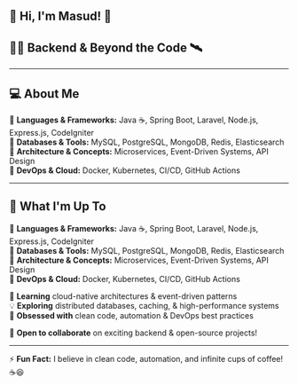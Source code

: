 ## 👋 Hi, I'm Masud! 🚀  

## 👨‍💻 Backend & Beyond the Code 🛰️

---

## 💻 About Me  

🔹 **Languages & Frameworks:** Java ☕, Spring Boot, Laravel, Node.js, Express.js, CodeIgniter  
🔹 **Databases & Tools:** MySQL, PostgreSQL, MongoDB, Redis, Elasticsearch  
🔹 **Architecture & Concepts:** Microservices, Event-Driven Systems, API Design  
🔹 **DevOps & Cloud:** Docker, Kubernetes, CI/CD, GitHub Actions  

---

## 🚀 What I'm Up To  
🔹 **Languages & Frameworks:** Java ☕, Spring Boot, Laravel, Node.js, Express.js, CodeIgniter  
🔹 **Databases & Tools:** MySQL, PostgreSQL, MongoDB, Redis, Elasticsearch  
🔹 **Architecture & Concepts:** Microservices, Event-Driven Systems, API Design  
🔹 **DevOps & Cloud:** Docker, Kubernetes, CI/CD, GitHub Actions 

🌱 **Learning** cloud-native architectures & event-driven patterns  
💡 **Exploring** distributed databases, caching, & high-performance systems  
🔗 **Obsessed with** clean code, automation & DevOps best practices  

👯 **Open to collaborate** on exciting backend & open-source projects!  

---

⚡ **Fun Fact:** I believe in clean code, automation, and infinite cups of coffee! ☕😆  

